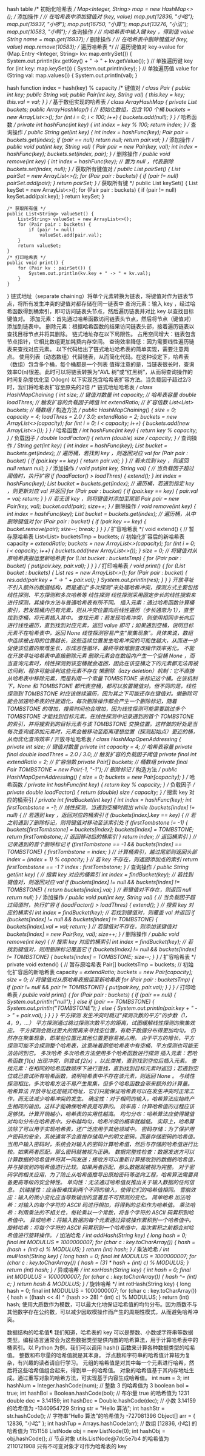 hash table
/* 初始化哈希表 */
Map<Integer, String> map = new HashMap<>();
/* 添加操作 */
// 在哈希表中添加键值对 (key, value)
map.put(12836, "小哈");
map.put(15937, "小啰");
map.put(16750, "小算");
map.put(13276, "小法");
map.put(10583, "小鸭");
/* 查询操作 */
// 向哈希表中输入键 key ，得到值 value
String name = map.get(15937);
/* 删除操作 */
// 在哈希表中删除键值对 (key, value)
map.remove(10583);
/* 遍历哈希表 */
// 遍历键值对 key->value
for (Map.Entry <Integer, String> kv: map.entrySet()) {
    System.out.println(kv.getKey() + " -> " + kv.getValue());
}
// 单独遍历键 key
for (int key: map.keySet()) {
    System.out.println(key);
}
// 单独遍历值 value
for (String val: map.values()) {
    System.out.println(val);
}

hash function index = hash(key) % capacity
/* 键值对 */
class Pair {
    public int key;
    public String val;
    public Pair(int key, String val) {
        this.key = key;
        this.val = val;
    }
}
/* 基于数组实现的哈希表 */
class ArrayHashMap {
    private List<Pair> buckets;
    public ArrayHashMap() {
        // 初始化数组，包含 100 个桶
        buckets = new ArrayList<>();
        for (int i = 0; i < 100; i++) {
            buckets.add(null);
        }
    }
    /* 哈希函数 */
    private int hashFunc(int key) {
        int index = key % 100;
        return index;
    }
    /* 查询操作 */
    public String get(int key) {
        int index = hashFunc(key);
        Pair pair = buckets.get(index);
        if (pair == null)
            return null;
        return pair.val;
    }
    /* 添加操作 */
    public void put(int key, String val) {
        Pair pair = new Pair(key, val);
        int index = hashFunc(key);
        buckets.set(index, pair);
    }
    /* 删除操作 */
    public void remove(int key) {
        int index = hashFunc(key);
        // 置为 null ，代表删除
        buckets.set(index, null);
    }
    /* 获取所有键值对 */
    public List<Pair> pairSet() {
        List<Pair> pairSet = new ArrayList<>();
        for (Pair pair : buckets) {
            if (pair != null)
                pairSet.add(pair);
        }
        return pairSet;
    }
    /* 获取所有键 */
    public List<Integer> keySet() {
        List<Integer> keySet = new ArrayList<>();
        for (Pair pair : buckets) {
            if (pair != null)
                keySet.add(pair.key);
        }
        return keySet;
    }

    /* 获取所有值 */
    public List<String> valueSet() {
        List<String> valueSet = new ArrayList<>();
        for (Pair pair : buckets) {
            if (pair != null)
                valueSet.add(pair.val);
        }
        return valueSet;
    }
    /* 打印哈希表 */
    public void print() {
        for (Pair kv : pairSet()) {
            System.out.println(kv.key + " -> " + kv.val);
        }
    }
}
链式地址（separate chaining）将单个元素转换为链表，将键值对作为链表节点，将所有发生冲突的键值对都存储在同一链表中
查询元素：输入 key ，经过哈希函数得到桶索引，即可访问链表头节点，然后遍历链表并对比 key 以查找目标键值对。
添加元素：首先通过哈希函数访问链表头节点，然后将节点（键值对）添加到链表中。
删除元素：根据哈希函数的结果访问链表头部，接着遍历链表以查找目标节点并将其删除。
链式地址存在以下局限性。
占用空间增大：链表包含节点指针，它相比数组更加耗费内存空间。
查询效率降低：因为需要线性遍历链表来查找对应元素。
以下代码给出了链式地址哈希表的简单实现，需要注意两点。
使用列表（动态数组）代替链表，从而简化代码。在这种设定下，哈希表（数组）包含多个桶，每个桶都是一个列表
值得注意的是，当链表很长时，查询效率O(n)很差。此时可以将链表转换为“AVL 树”或“红黑树”，从而将查询操作的时间复杂度优化至 O(logn)
以下实现包含哈希表扩容方法。当负载因子超过2/3 时，我们将哈希表扩容至原先的2倍
/* 链式地址哈希表 */
class HashMapChaining {
    int size; // 键值对数量
    int capacity; // 哈希表容量
    double loadThres; // 触发扩容的负载因子阈值
    int extendRatio; // 扩容倍数
    List<List<Pair>> buckets; // 桶数组
    /* 构造方法 */
    public HashMapChaining() {
        size = 0;
        capacity = 4;
        loadThres = 2.0 / 3.0;
        extendRatio = 2;
        buckets = new ArrayList<>(capacity);
        for (int i = 0; i < capacity; i++) {
            buckets.add(new ArrayList<>());
        }
    }
    /* 哈希函数 */
    int hashFunc(int key) {
        return key % capacity;
    }
    /* 负载因子 */
    double loadFactor() {
        return (double) size / capacity;
    }
    /* 查询操作 */
    String get(int key) {
        int index = hashFunc(key);
        List<Pair> bucket = buckets.get(index);
        // 遍历桶，若找到 key ，则返回对应 val
        for (Pair pair : bucket) {
            if (pair.key == key) {
                return pair.val;
            }
        }
        // 若未找到 key ，则返回 null
        return null;
    }
    /* 添加操作 */
    void put(int key, String val) {
        // 当负载因子超过阈值时，执行扩容
        if (loadFactor() > loadThres) {
            extend();
        }
        int index = hashFunc(key);
        List<Pair> bucket = buckets.get(index);
        // 遍历桶，若遇到指定 key ，则更新对应 val 并返回
        for (Pair pair : bucket) {
            if (pair.key == key) {
                pair.val = val;
                return;
            }
        }
        // 若无该 key ，则将键值对添加至尾部
        Pair pair = new Pair(key, val);
        bucket.add(pair);
        size++;
    }
    /* 删除操作 */
    void remove(int key) {
        int index = hashFunc(key);
        List<Pair> bucket = buckets.get(index);
        // 遍历桶，从中删除键值对
        for (Pair pair : bucket) {
            if (pair.key == key) {
                bucket.remove(pair);
                size--;
                break;
            }
        }
    }
    /* 扩容哈希表 */
    void extend() {
        // 暂存原哈希表
        List<List<Pair>> bucketsTmp = buckets;
        // 初始化扩容后的新哈希表
        capacity *= extendRatio;
        buckets = new ArrayList<>(capacity);
        for (int i = 0; i < capacity; i++) {
            buckets.add(new ArrayList<>());
        }
        size = 0;
        // 将键值对从原哈希表搬运至新哈希表
        for (List<Pair> bucket : bucketsTmp) {
            for (Pair pair : bucket) {
                put(pair.key, pair.val);
            }
        }
    }
    /* 打印哈希表 */
    void print() {
        for (List<Pair> bucket : buckets) {
            List<String> res = new ArrayList<>();
            for (Pair pair : bucket) {
                res.add(pair.key + " -> " + pair.val);
            }
            System.out.println(res);
        }
    }
}
开放寻址 不引入额外的数据结构，而是通过“多次探测”来处理哈希冲突，探测方式主要包括线性探测、平方探测和多次哈希等
线性探测 线性探测采用固定步长的线性搜索来进行探测，其操作方法与普通哈希表有所不同。
插入元素：通过哈希函数计算桶索引，若发现桶内已有元素，则从冲突位置向后线性遍历（步长通常为 1），直至找到空桶，将元素插入其中。
查找元素：若发现哈希冲突，则使用相同步长向后进行线性遍历，直到找到对应元素，返回 value 即可；如果遇到空桶，说明目标元素不在哈希表中，返回 None
线性探测容易产生“聚集现象”。具体来说，数组中连续被占用的位置越长，这些连续位置发生哈希冲突的可能性越大，从而进一步促使该位置的聚堆生长，形成恶性循环，最终导致增删查改操作效率劣化。
不能在开放寻址哈希表中直接删除元素
删除元素会在数组内产生一个空桶 None ，而当查询元素时，线性探测到该空桶就会返回，因此在该空桶之下的元素都无法再被访问到，程序可能误判这些元素不存在
懒删除（lazy deletion）机制：它不直接从哈希表中移除元素，而是利用一个常量 TOMBSTONE 来标记这个桶。在该机制下，None 和 TOMBSTONE 都代表空桶，都可以放置键值对。但不同的是，线性探测到 TOMBSTONE 时应该继续遍历，因为其之下可能还存在键值对。懒删除可能会加速哈希表的性能退化，每次删除操作都会产生一个删除标记，随着 TOMBSTONE 的增加，搜索时间也会增加，因为线性探测可能需要跳过多个 TOMBSTONE 才能找到目标元素。在线性探测中记录遇到的首个 TOMBSTONE 的索引，并将搜索到的目标元素与该 TOMBSTONE 交换位置。这样做的好处是当每次查询或添加元素时，元素会被移动至距离理想位置（探测起始点）更近的桶，从而优化查询效率
/* 开放寻址哈希表 */
class HashMapOpenAddressing {
    private int size; // 键值对数量
    private int capacity = 4; // 哈希表容量
    private final double loadThres = 2.0 / 3.0; // 触发扩容的负载因子阈值
    private final int extendRatio = 2; // 扩容倍数
    private Pair[] buckets; // 桶数组
    private final Pair TOMBSTONE = new Pair(-1, "-1"); // 删除标记
    /* 构造方法 */
    public HashMapOpenAddressing() {
        size = 0;
        buckets = new Pair[capacity];
    }
    /* 哈希函数 */
    private int hashFunc(int key) {
        return key % capacity;
    }
    /* 负载因子 */
    private double loadFactor() {
        return (double) size / capacity;
    }
    /* 搜索 key 对应的桶索引 */
    private int findBucket(int key) {
        int index = hashFunc(key);
        int firstTombstone = -1;
        // 线性探测，当遇到空桶时跳出
        while (buckets[index] != null) {
            // 若遇到 key ，返回对应的桶索引
            if (buckets[index].key == key) {
                // 若之前遇到了删除标记，则将键值对移动至该索引处
                if (firstTombstone != -1) {
                    buckets[firstTombstone] = buckets[index];
                    buckets[index] = TOMBSTONE;
                    return firstTombstone; // 返回移动后的桶索引
                }
                return index; // 返回桶索引
            }
            // 记录遇到的首个删除标记
            if (firstTombstone == -1 && buckets[index] == TOMBSTONE) {
                firstTombstone = index;
            }
            // 计算桶索引，越过尾部则返回头部
            index = (index + 1) % capacity;
        }
        // 若 key 不存在，则返回添加点的索引
        return firstTombstone == -1 ? index : firstTombstone;
    }
    /* 查询操作 */
    public String get(int key) {
        // 搜索 key 对应的桶索引
        int index = findBucket(key);
        // 若找到键值对，则返回对应 val
        if (buckets[index] != null && buckets[index] != TOMBSTONE) {
            return buckets[index].val;
        }
        // 若键值对不存在，则返回 null
        return null;
    }
    /* 添加操作 */
    public void put(int key, String val) {
        // 当负载因子超过阈值时，执行扩容
        if (loadFactor() > loadThres) {
            extend();
        }
        // 搜索 key 对应的桶索引
        int index = findBucket(key);
        // 若找到键值对，则覆盖 val 并返回
        if (buckets[index] != null && buckets[index] != TOMBSTONE) {
            buckets[index].val = val;
            return;
        }
        // 若键值对不存在，则添加该键值对
        buckets[index] = new Pair(key, val);
        size++;
    }
    /* 删除操作 */
    public void remove(int key) {
        // 搜索 key 对应的桶索引
        int index = findBucket(key);
        // 若找到键值对，则用删除标记覆盖它
        if (buckets[index] != null && buckets[index] != TOMBSTONE) {
            buckets[index] = TOMBSTONE;
            size--;
        }
    }
    /* 扩容哈希表 */
    private void extend() {
        // 暂存原哈希表
        Pair[] bucketsTmp = buckets;
        // 初始化扩容后的新哈希表
        capacity *= extendRatio;
        buckets = new Pair[capacity];
        size = 0;
        // 将键值对从原哈希表搬运至新哈希表
        for (Pair pair : bucketsTmp) {
            if (pair != null && pair != TOMBSTONE) {
                put(pair.key, pair.val);
            }
        }
    }
    /* 打印哈希表 */
    public void print() {
        for (Pair pair : buckets) {
            if (pair == null) {
                System.out.println("null");
            } else if (pair == TOMBSTONE) {
                System.out.println("TOMBSTONE");
            } else {
                System.out.println(pair.key + " -> " + pair.val);
            }
        }
    }
}
平方探测 发生冲突时跳过“探测次数的平方”的步数（1，4，9，...）
平方探测通过跳过探测次数平方的距离，试图缓解线性探测的聚集效应。
平方探测会跳过更大的距离来寻找空位置，有助于数据分布得更加均匀。
仍然存在聚集现象，即某些位置比其他位置更容易被占用。
由于平方的增长，平方探测可能不会探测整个哈希表，这意味着即使哈希表中有空桶，平方探测也可能无法访问到它。
多次哈希 多次哈希方法使用多个哈希函数进行探测
插入元素：若哈希函数 f1(x) 出现冲突，则尝试 f2(x) ，以此类推，直到找到空位后插入元素。
查找元素：在相同的哈希函数顺序下进行查找，直到找到目标元素时返回；若遇到空位或已尝试所有哈希函数，说明哈希表中不存在该元素，则返回 None 。
与线性探测相比，多次哈希方法不易产生聚集，但多个哈希函数会带来额外的计算量。
哈希算法 开放寻址还是链式地址，它们只能保证哈希表可以在发生冲突时正常工作，而无法减少哈希冲突的发生。
确定性：对于相同的输入，哈希算法应始终产生相同的输出。这样才能确保哈希表是可靠的。
效率高：计算哈希值的过程应该足够快。计算开销越小，哈希表的实用性越高。
均匀分布：哈希算法应使得键值对均匀分布在哈希表中。分布越均匀，哈希冲突的概率就越低。
实际上，哈希算法除了可以用于实现哈希表，还广泛应用于其他领域中。
密码存储：为了保护用户密码的安全，系统通常不会直接存储用户的明文密码，而是存储密码的哈希值。当用户输入密码时，系统会对输入的密码计算哈希值，然后与存储的哈希值进行比较。如果两者匹配，那么密码就被视为正确。
数据完整性检查：数据发送方可以计算数据的哈希值并将其一同发送；接收方可以重新计算接收到的数据的哈希值，并与接收到的哈希值进行比较。如果两者匹配，那么数据就被视为完整。
对于密码学的相关应用，为了防止从哈希值推导出原始密码等逆向工程，哈希算法需要具备更高等级的安全特性。
单向性：无法通过哈希值反推出关于输入数据的任何信息。
抗碰撞性：应当极难找到两个不同的输入，使得它们的哈希值相同。
雪崩效应：输入的微小变化应当导致输出的显著且不可预测的变化。
简单哈希
加法哈希：对输入的每个字符的 ASCII 码进行相加，将得到的总和作为哈希值。
乘法哈希：利用乘法的不相关性，每轮乘以一个常数，将各个字符的 ASCII 码累积到哈希值中。
异或哈希：将输入数据的每个元素通过异或操作累积到一个哈希值中。
旋转哈希：将每个字符的 ASCII 码累积到一个哈希值中，每次累积之前都会对哈希值进行旋转操作。
/* 加法哈希 */
int addHash(String key) {
    long hash = 0;
    final int MODULUS = 1000000007;
    for (char c : key.toCharArray()) {
        hash = (hash + (int) c) % MODULUS;
    }
    return (int) hash;
}
/* 乘法哈希 */
int mulHash(String key) {
    long hash = 0;
    final int MODULUS = 1000000007;
    for (char c : key.toCharArray()) {
        hash = (31 * hash + (int) c) % MODULUS;
    }
    return (int) hash;
}
/* 异或哈希 */
int xorHash(String key) {
    int hash = 0;
    final int MODULUS = 1000000007;
    for (char c : key.toCharArray()) {
        hash ^= (int) c;
    }
    return hash & MODULUS;
}
/* 旋转哈希 */
int rotHash(String key) {
    long hash = 0;
    final int MODULUS = 1000000007;
    for (char c : key.toCharArray()) {
        hash = ((hash << 4) ^ (hash >> 28) ^ (int) c) % MODULUS;
    }
    return (int) hash;
使用大质数作为模数，可以最大化地保证哈希值的均匀分布。因为质数不与其他数字存在公约数，可以减少因取模操作而产生的周期性模式，从而避免哈希冲突。

数据结构的哈希值¶
我们知道，哈希表的 key 可以是整数、小数或字符串等数据类型。编程语言通常会为这些数据类型提供内置的哈希算法，用于计算哈希表中的桶索引。以 Python 为例，我们可以调用 hash() 函数来计算各种数据类型的哈希值。
整数和布尔量的哈希值就是其本身。
浮点数和字符串的哈希值计算较为复杂，有兴趣的读者请自行学习。
元组的哈希值是对其中每一个元素进行哈希，然后将这些哈希值组合起来，得到单一的哈希值。
对象的哈希值基于其内存地址生成。通过重写对象的哈希方法，可实现基于内容生成哈希值。
int num = 3;
int hashNum = Integer.hashCode(num);
// 整数 3 的哈希值为 3
boolean bol = true;
int hashBol = Boolean.hashCode(bol);
// 布尔量 true 的哈希值为 1231
double dec = 3.14159;
int hashDec = Double.hashCode(dec);
// 小数 3.14159 的哈希值为 -1340954729
String str = "Hello 算法";
int hashStr = str.hashCode();
// 字符串“Hello 算法”的哈希值为 -727081396
Object[] arr = { 12836, "小哈" };
int hashTup = Arrays.hashCode(arr);
// 数组 [12836, 小哈] 的哈希值为 1151158
ListNode obj = new ListNode(0);
int hashObj = obj.hashCode();
// 节点对象 utils.ListNode@7dc5e7b4 的哈希值为 2110121908
只有不可变对象才可作为哈希表的 key